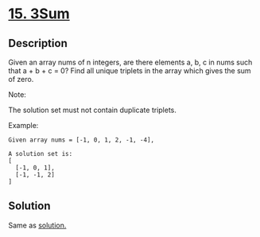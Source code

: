 # [15. 3Sum](https://leetcode.com/problems/3sum)

## Description

Given an array nums of n integers, are there elements a, b, c in nums such that a + b + c = 0? Find all unique triplets in the array which gives the sum of zero.

Note:

The solution set must not contain duplicate triplets.

Example:

```
Given array nums = [-1, 0, 1, 2, -1, -4],

A solution set is:
[
  [-1, 0, 1],
  [-1, -1, 2]
]
```

## Solution

Same as [solution.](https://github.com/mtmmy/Leetcode/tree/master/Csharp/Leetcode/0015_ThreeSum)

